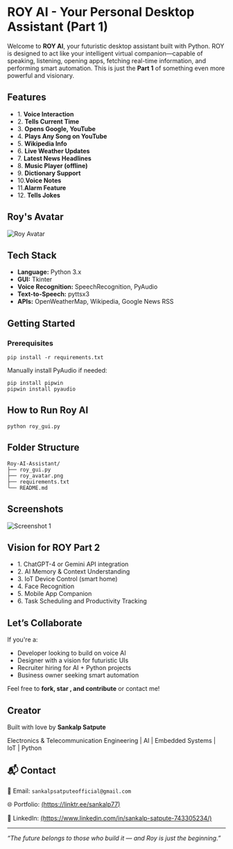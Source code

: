 <!DOCTYPE html>
<html lang="en">
<head>
  <meta charset="UTF-8">
  <meta name="viewport" content="width=device-width, initial-scale=1.0">
  
  
</head>
<body>
  <h1> ROY AI - Your Personal Desktop Assistant (Part 1)</h1>
  <p>Welcome to <strong>ROY AI</strong>, your futuristic desktop assistant built with Python. ROY is designed to act like your intelligent virtual companion—capable of speaking, listening, opening apps, fetching real-time information, and performing smart automation. This is just the <strong>Part 1</strong> of something even more powerful and visionary.</p>

  <div class="section">
    <h2> Features</h2>
    <ul>
      <li>1. <strong>Voice Interaction</strong></li>
      <li>2. <strong>Tells Current Time</strong></li>
      <li>3. <strong>Opens Google, YouTube</strong></li>
      <li>4. <strong>Plays Any Song on YouTube</strong></li>
      <li>5. <strong>Wikipedia Info</strong></li>
      <li>6. <strong>Live Weather Updates</strong></li>
      <li>7. <strong>Latest News Headlines</strong></li>
      <li>8. <strong>Music Player (offline)</strong></li>
      <li>9. <strong>Dictionary Support</strong></li>
      <li>10.<strong>Voice Notes</strong></li>
      <li>11.<strong>Alarm Feature</strong></li>
      <li>12. <strong>Tells Jokes</strong></li>
    </ul>
  </div>

  <div class="section">
    <h2> Roy's Avatar</h2>
    <img src="Roy_Avatar.png.png" alt="Roy Avatar">
  </div>

  <div class="section">
    <h2> Tech Stack</h2>
    <ul>
      <li><strong>Language:</strong> Python 3.x</li>
      <li><strong>GUI:</strong> Tkinter</li>
      <li><strong>Voice Recognition:</strong> SpeechRecognition, PyAudio</li>
      <li><strong>Text-to-Speech:</strong> pyttsx3</li>
      <li><strong>APIs:</strong> OpenWeatherMap, Wikipedia, Google News RSS</li>
    </ul>
  </div>

  <div class="section">
    <h2>Getting Started</h2>
    <h3> Prerequisites</h3>
    <pre><code>pip install -r requirements.txt</code></pre>
    <p>Manually install PyAudio if needed:</p>
    <pre><code>pip install pipwin
pipwin install pyaudio</code></pre>
  </div>

  <div class="section">
    <h2> How to Run Roy AI</h2>
    <pre><code>python roy_gui.py</code></pre>
  </div>

  <div class="section">
    <h2> Folder Structure</h2>
    <pre><code>Roy-AI-Assistant/
├── roy_gui.py
├── roy_avatar.png
├── requirements.txt
└── README.md</code></pre>
  </div>

  <div class="section">
    <h2> Screenshots</h2>
    <img src="screenshot.png.png" alt="Screenshot 1">
    
  </div>

  <div class="section">
    <h2> Vision for ROY Part 2</h2>
    <ul>
      <li> 1. ChatGPT-4 or Gemini API integration</li>
      <li>2.  AI Memory & Context Understanding</li>
      <li>3.  IoT Device Control (smart home)</li>
      <li>4.  Face Recognition</li>
      <li>5.  Mobile App Companion</li>
      <li>6.  Task Scheduling and Productivity Tracking</li>
    </ul>
  </div>

  <div class="section">
    <h2> Let’s Collaborate</h2>
    <p>If you're a:</p>
    <ul>
      <li>Developer looking to build on voice AI</li>
      <li>Designer with a vision for futuristic UIs</li>
      <li>Recruiter hiring for AI + Python projects</li>
      <li>Business owner seeking smart automation</li>
    </ul>
    <p>Feel free to <strong>fork, star , and contribute</strong> or contact me!</p>
  </div>

  <div class="section">
    <h2> Creator</h2>
    <p>Built with love by <strong>Sankalp Satpute</strong></p>
    <p>Electronics & Telecommunication Engineering | AI | Embedded Systems | IoT | Python</p>
  </div>

  <div class="section">
    <h2>📬 Contact</h2>
    <p>📧 Email: <code>sankalpsatputeofficial@gmail.com</code></p>
    <p>🌐 Portfolio: <a href="#">(https://linktr.ee/sankalp77)</a></p>
    <p>📱 LinkedIn: <a href="#">(https://www.linkedin.com/in/sankalp-satpute-743305234/)</a></p>
  </div>

  <hr>
  <p><em>“The future belongs to those who build it — and Roy is just the beginning.” </em></p>
  
</body>
</html>
